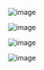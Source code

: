 ![image](https://github.com/user-attachments/assets/1c75def2-13fe-4b40-9836-fd33bed966f8)

![image](https://github.com/user-attachments/assets/2cb876b3-14e5-4d61-9301-5f50dbdd1973)

![image](https://github.com/user-attachments/assets/17dd534e-0171-485b-8f4c-1a1f365ff8a3)

![image](https://github.com/user-attachments/assets/ab0dd5ec-654a-4b77-83cf-b6278dab8957)



